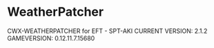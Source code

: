 # WeatherPatcher
 CWX-WEATHERPATCHER for EFT - SPT-AKI
 CURRENT VERSION: 2.1.2
 GAMEVERSION: 0.12.11.7.15680
